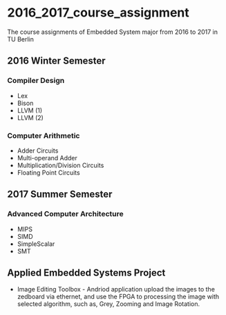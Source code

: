 # 2016_2017_course_assignment

The course assignments of Embedded System major from 2016 to 2017 in TU Berlin

## 2016 Winter Semester
### Compiler Design
* Lex
* Bison
* LLVM (1)
* LLVM (2)

### Computer Arithmetic
* Adder Circuits
* Multi-operand Adder
* Multiplication/Division Circuits
* Floating Point Circuits

## 2017 Summer Semester
### Advanced Computer Architecture
* MIPS
* SIMD
* SimpleScalar
* SMT

## Applied Embedded Systems Project
* Image Editing Toolbox - Andriod application upload the images to the zedboard via ethernet, and use the FPGA to processing the image with selected algorithm, such as, Grey, Zooming and Image Rotation. 
